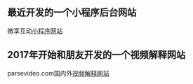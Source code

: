## 最近开发的一个小程序后台网站

微享互动[小程序网站](https://admin.cq-qq.com)

## 2017年开始和朋友开发的一个视频解释网站

parsevideo.com国内外[视频解释网站](https://www.parsevideo.com)
